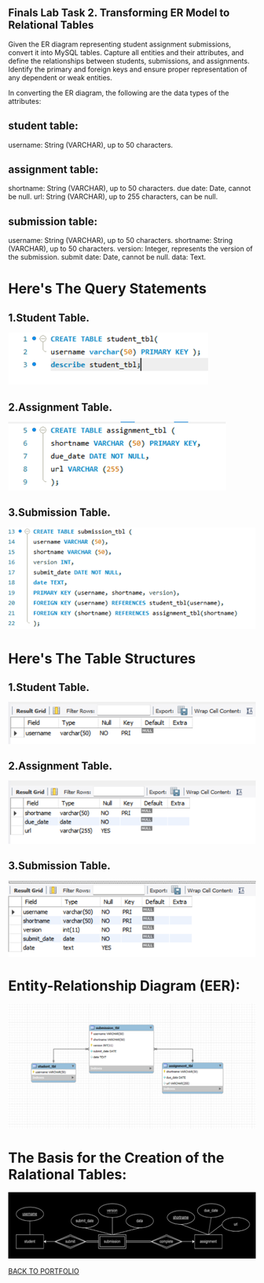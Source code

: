 ## Finals Lab Task 2. Transforming ER Model to Relational Tables

Given the ER diagram representing student assignment submissions, convert it into MySQL tables. Capture all entities and their attributes, and define the relationships between students, submissions, and assignments. Identify the primary and foreign keys and ensure proper representation of any dependent or weak entities.

In converting the ER diagram, the following are the data types of the attributes:

## student table:
username: String (VARCHAR), up to 50 characters.

## assignment table:
shortname: String (VARCHAR), up to 50 characters.
due date: Date, cannot be null.
url: String (VARCHAR), up to 255 characters, can be null.

## submission table:
username: String (VARCHAR), up to 50 characters.
shortname: String (VARCHAR), up to 50 characters.
version: Integer, represents the version of the submission.
submit date: Date, cannot be null.
data: Text.

# Here's The Query Statements

## 1.Student Table.
![picture](https://github.com/Zomue/Zomue.github.io/blob/main/Image/1.1%20(2).png)

## 2.Assignment Table.
![picture](https://github.com/Zomue/Zomue.github.io/blob/main/Image/assignment%20tbl.png)

## 3.Submission Table.
![picture](https://github.com/Zomue/Zomue.github.io/blob/main/Image/submission%20tbl.png)


# Here's The Table Structures

## 1.Student Table.
![picture](https://github.com/Zomue/Zomue.github.io/blob/main/Image/1.1.png)

## 2.Assignment Table.
![picture](https://github.com/Zomue/Zomue.github.io/blob/main/Image/assignment_tbl2.png)

## 3.Submission Table.
![picture](https://github.com/Zomue/Zomue.github.io/blob/main/Image/submission_tbl2.png)


# Entity-Relationship Diagram (EER):
![picture](https://github.com/Zomue/Zomue.github.io/blob/main/Image/EER%20diagram.png)

# The Basis for the Creation of the Ralational Tables:
![picture](https://github.com/Zomue/Zomue.github.io/blob/main/Image/creation%20of%20relational%20tbl.png)

[BACK TO PORTFOLIO](https://zomue.github.io/)
